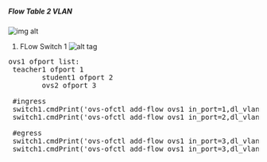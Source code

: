 ##### Flow Table 2 VLAN 

![img alt](https://github.com/syaifulahdan/mininet/blob/master/finalp-ppj/image/Screenshot%20from%202016-05-03%2003:40:45.png)



1.  FLow Switch 1
![alt tag](https://github.com/syaifulahdan/mininet/blob/master/finalp-ppj/image/Screenshot%20from%202016-05-03%2003:42:23.png)
<pre>
ovs1 ofport list:
 teacher1 ofport 1
        student1 ofport 2
        ovs2 ofport 3

 #ingress
 switch1.cmdPrint('ovs-ofctl add-flow ovs1 in_port=1,dl_vlan=0xffff,actions=mod_vlan_vid:100,output:3')
 switch1.cmdPrint('ovs-ofctl add-flow ovs1 in_port=2,dl_vlan=0xffff,actions=mod_vlan_vid:200,output:3')
 
 #egress
 switch1.cmdPrint('ovs-ofctl add-flow ovs1 in_port=3,dl_vlan=100,actions=strip_vlan,output:1')
 switch1.cmdPrint('ovs-ofctl add-flow ovs1 in_port=3,dl_vlan=200,actions=strip_vlan,output:2')

<pre/>
